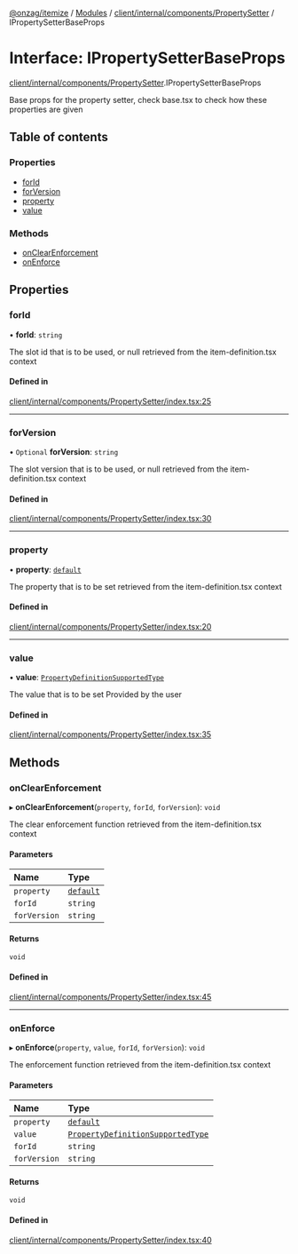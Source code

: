 [@onzag/itemize](../README.md) / [Modules](../modules.md) / [client/internal/components/PropertySetter](../modules/client_internal_components_PropertySetter.md) / IPropertySetterBaseProps

# Interface: IPropertySetterBaseProps

[client/internal/components/PropertySetter](../modules/client_internal_components_PropertySetter.md).IPropertySetterBaseProps

Base props for the property setter, check base.tsx to check
how these properties are given

## Table of contents

### Properties

- [forId](client_internal_components_PropertySetter.IPropertySetterBaseProps.md#forid)
- [forVersion](client_internal_components_PropertySetter.IPropertySetterBaseProps.md#forversion)
- [property](client_internal_components_PropertySetter.IPropertySetterBaseProps.md#property)
- [value](client_internal_components_PropertySetter.IPropertySetterBaseProps.md#value)

### Methods

- [onClearEnforcement](client_internal_components_PropertySetter.IPropertySetterBaseProps.md#onclearenforcement)
- [onEnforce](client_internal_components_PropertySetter.IPropertySetterBaseProps.md#onenforce)

## Properties

### forId

• **forId**: `string`

The slot id that is to be used, or null
retrieved from the item-definition.tsx context

#### Defined in

[client/internal/components/PropertySetter/index.tsx:25](https://github.com/onzag/itemize/blob/a24376ed/client/internal/components/PropertySetter/index.tsx#L25)

___

### forVersion

• `Optional` **forVersion**: `string`

The slot version that is to be used, or null
retrieved from the item-definition.tsx context

#### Defined in

[client/internal/components/PropertySetter/index.tsx:30](https://github.com/onzag/itemize/blob/a24376ed/client/internal/components/PropertySetter/index.tsx#L30)

___

### property

• **property**: [`default`](../classes/base_Root_Module_ItemDefinition_PropertyDefinition.default.md)

The property that is to be set
retrieved from the item-definition.tsx context

#### Defined in

[client/internal/components/PropertySetter/index.tsx:20](https://github.com/onzag/itemize/blob/a24376ed/client/internal/components/PropertySetter/index.tsx#L20)

___

### value

• **value**: [`PropertyDefinitionSupportedType`](../modules/base_Root_Module_ItemDefinition_PropertyDefinition_types.md#propertydefinitionsupportedtype)

The value that is to be set
Provided by the user

#### Defined in

[client/internal/components/PropertySetter/index.tsx:35](https://github.com/onzag/itemize/blob/a24376ed/client/internal/components/PropertySetter/index.tsx#L35)

## Methods

### onClearEnforcement

▸ **onClearEnforcement**(`property`, `forId`, `forVersion`): `void`

The clear enforcement function
retrieved from the item-definition.tsx context

#### Parameters

| Name | Type |
| :------ | :------ |
| `property` | [`default`](../classes/base_Root_Module_ItemDefinition_PropertyDefinition.default.md) |
| `forId` | `string` |
| `forVersion` | `string` |

#### Returns

`void`

#### Defined in

[client/internal/components/PropertySetter/index.tsx:45](https://github.com/onzag/itemize/blob/a24376ed/client/internal/components/PropertySetter/index.tsx#L45)

___

### onEnforce

▸ **onEnforce**(`property`, `value`, `forId`, `forVersion`): `void`

The enforcement function
retrieved from the item-definition.tsx context

#### Parameters

| Name | Type |
| :------ | :------ |
| `property` | [`default`](../classes/base_Root_Module_ItemDefinition_PropertyDefinition.default.md) |
| `value` | [`PropertyDefinitionSupportedType`](../modules/base_Root_Module_ItemDefinition_PropertyDefinition_types.md#propertydefinitionsupportedtype) |
| `forId` | `string` |
| `forVersion` | `string` |

#### Returns

`void`

#### Defined in

[client/internal/components/PropertySetter/index.tsx:40](https://github.com/onzag/itemize/blob/a24376ed/client/internal/components/PropertySetter/index.tsx#L40)
